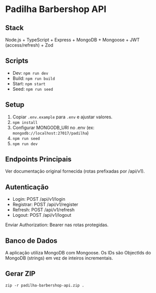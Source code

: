# Padilha Barbershop API

## Stack
Node.js + TypeScript + Express + MongoDB + Mongoose + JWT (access/refresh) + Zod

## Scripts
- Dev: `npm run dev`
- Build: `npm run build`
- Start: `npm start`
- Seed: `npm run seed`

## Setup
1. Copiar `.env.example` para `.env` e ajustar valores.
2. `npm install`
3. Configurar MONGODB_URI no .env (ex: `mongodb://localhost:27017/padilha`)
4. `npm run seed`
5. `npm run dev`

## Endpoints Principais
Ver documentação original fornecida (rotas prefixadas por /api/v1).

## Autenticação
- Login: POST /api/v1/login
- Registrar: POST /api/v1/register
- Refresh: POST /api/v1/refresh
- Logout: POST /api/v1/logout

Enviar Authorization: Bearer <accessToken> nas rotas protegidas.

## Banco de Dados
A aplicação utiliza MongoDB com Mongoose. Os IDs são ObjectIds do MongoDB (strings) em vez de inteiros incrementais.

## Gerar ZIP
```
zip -r padilha-barbershop-api.zip .
```